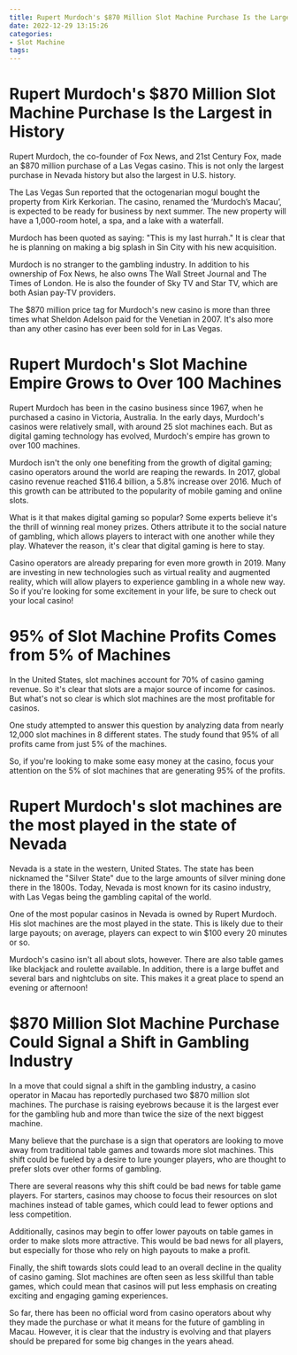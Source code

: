 ```yaml
---
title: Rupert Murdoch's $870 Million Slot Machine Purchase Is the Largest in History
date: 2022-12-29 13:15:26
categories:
- Slot Machine
tags:
---
```



#  Rupert Murdoch's $870 Million Slot Machine Purchase Is the Largest in History

Rupert Murdoch, the co-founder of Fox News, and 21st Century Fox, made an $870 million purchase of a Las Vegas casino. This is not only the largest purchase in Nevada history but also the largest in U.S. history.

The Las Vegas Sun reported that the octogenarian mogul bought the property from Kirk Kerkorian. The casino, renamed the ‘Murdoch’s Macau’, is expected to be ready for business by next summer. The new property will have a 1,000-room hotel, a spa, and a lake with a waterfall.

Murdoch has been quoted as saying: "This is my last hurrah." It is clear that he is planning on making a big splash in Sin City with his new acquisition.

Murdoch is no stranger to the gambling industry. In addition to his ownership of Fox News, he also owns The Wall Street Journal and The Times of London. He is also the founder of Sky TV and Star TV, which are both Asian pay-TV providers.

The $870 million price tag for Murdoch's new casino is more than three times what Sheldon Adelson paid for the Venetian in 2007. It's also more than any other casino has ever been sold for in Las Vegas.

#  Rupert Murdoch's Slot Machine Empire Grows to Over 100 Machines

Rupert Murdoch has been in the casino business since 1967, when he purchased a casino in Victoria, Australia. In the early days, Murdoch's casinos were relatively small, with around 25 slot machines each. But as digital gaming technology has evolved, Murdoch's empire has grown to over 100 machines.

Murdoch isn't the only one benefiting from the growth of digital gaming; casino operators around the world are reaping the rewards. In 2017, global casino revenue reached $116.4 billion, a 5.8% increase over 2016. Much of this growth can be attributed to the popularity of mobile gaming and online slots.

What is it that makes digital gaming so popular? Some experts believe it's the thrill of winning real money prizes. Others attribute it to the social nature of gambling, which allows players to interact with one another while they play. Whatever the reason, it's clear that digital gaming is here to stay.

Casino operators are already preparing for even more growth in 2019. Many are investing in new technologies such as virtual reality and augmented reality, which will allow players to experience gambling in a whole new way. So if you're looking for some excitement in your life, be sure to check out your local casino!

#  95% of Slot Machine Profits Comes from 5% of Machines

In the United States, slot machines account for 70% of casino gaming revenue. So it's clear that slots are a major source of income for casinos. But what's not so clear is which slot machines are the most profitable for casinos.

One study attempted to answer this question by analyzing data from nearly 12,000 slot machines in 8 different states. The study found that 95% of all profits came from just 5% of the machines.

So, if you're looking to make some easy money at the casino, focus your attention on the 5% of slot machines that are generating 95% of the profits.

#  Rupert Murdoch's slot machines are the most played in the state of Nevada

Nevada is a state in the western, United States. The state has been nicknamed the "Silver State" due to the large amounts of silver mining done there in the 1800s. Today, Nevada is most known for its casino industry, with Las Vegas being the gambling capital of the world.

One of the most popular casinos in Nevada is owned by Rupert Murdoch. His slot machines are the most played in the state. This is likely due to their large payouts; on average, players can expect to win $100 every 20 minutes or so.

Murdoch's casino isn't all about slots, however. There are also table games like blackjack and roulette available. In addition, there is a large buffet and several bars and nightclubs on site. This makes it a great place to spend an evening or afternoon!

#  $870 Million Slot Machine Purchase Could Signal a Shift in Gambling Industry

In a move that could signal a shift in the gambling industry, a casino operator in Macau has reportedly purchased two $870 million slot machines. The purchase is raising eyebrows because it is the largest ever for the gambling hub and more than twice the size of the next biggest machine.

Many believe that the purchase is a sign that operators are looking to move away from traditional table games and towards more slot machines. This shift could be fueled by a desire to lure younger players, who are thought to prefer slots over other forms of gambling.

There are several reasons why this shift could be bad news for table game players. For starters, casinos may choose to focus their resources on slot machines instead of table games, which could lead to fewer options and less competition.

Additionally, casinos may begin to offer lower payouts on table games in order to make slots more attractive. This would be bad news for all players, but especially for those who rely on high payouts to make a profit.

Finally, the shift towards slots could lead to an overall decline in the quality of casino gaming. Slot machines are often seen as less skillful than table games, which could mean that casinos will put less emphasis on creating exciting and engaging gaming experiences.

So far, there has been no official word from casino operators about why they made the purchase or what it means for the future of gambling in Macau. However, it is clear that the industry is evolving and that players should be prepared for some big changes in the years ahead.